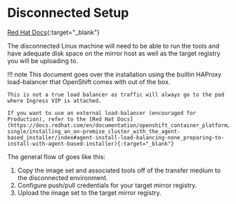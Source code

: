 # Disconnected Setup

[Red Hat Docs](https://docs.redhat.com/en/documentation/openshift_container_platform/4.17/html/disconnected_environments/mirroring-in-disconnected-environments){:target="_blank"}

The disconnected Linux machine will need to be able to run the tools and have adequate disk space on the mirror host as well as the target registry you will be uploading to.

!!! note
    This document goes over the installation using the builtin HAProxy load-balancer that OpenShift comes with out of the box.
    
    This is not a true load balancer as traffic will always go to the pod where Ingress VIP is attached.
    
    If you want to use an external load-balancer (encouraged for Production), refer to the [Red Hat Docs](https://docs.redhat.com/en/documentation/openshift_container_platform/4.17/html-single/installing_an_on-premise_cluster_with_the_agent-based_installer/index#agent-install-load-balancing-none_preparing-to-install-with-agent-based-installer){:target="_blank"}

The general flow of goes like this: 

1. Copy the image set and associated tools off of the transfer medium to the disconnected environment.
1. Configure push/pull credentials for your target mirror registry.
1. Upload the image set to the target mirror registry.
